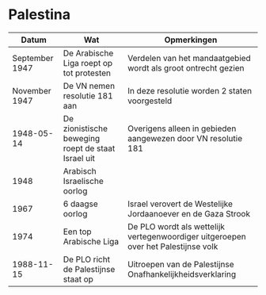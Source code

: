 # Palestina

|Datum|Wat|Opmerkingen|
|------|-------|-------|
|September 1947|De Arabische Liga roept op tot protesten|Verdelen van het mandaatgebied wordt als groot ontrecht gezien|
|November 1947|De VN nemen resolutie 181 aan|In deze resolutie worden 2 staten voorgesteld|
|1948-05-14|De zionistische beweging roept de staat Israel uit|Overigens alleen in gebieden aangewezen door VN resolutie 181|
|1948|Arabisch Israelische oorlog||
|1967|6 daagse oorlog|Israel verovert de Westelijke Jordaanoever en de Gaza Strook|
|1974|Een top Arabische Liga|De PLO wordt als wettelijk vertegenwoordiger uitgeroepen over het Palestijnse volk|
|1988-11-15|De PLO richt de Palestijnse staat op|Uitroepen van de Palestijnse Onafhankelijkheidsverklaring|

